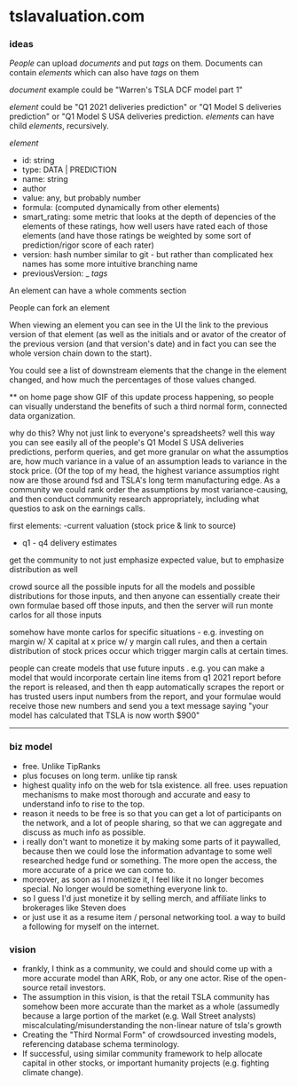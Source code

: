 # tslavaluation.com

### ideas

_People_ can upload _documents_ and put _tags_ on them. Documents can contain _elements_ which can also have _tags_ on them

_document_ example could be "Warren's TSLA DCF model part 1"

_element_ could be "Q1 2021 deliveries prediction" or "Q1 Model S deliveries prediction" or "Q1 Model S USA deliveries prediction. _elements_ can have child _elements_, recursively.

_element_
 - id: string
 - type: DATA | PREDICTION
 - name: string
 - author
 - value: any, but probably number
 - formula: (computed dynamically from other elements)
 - smart_rating: some metric that looks at the depth of depencies of the elements of these ratings, how well users have rated each of those elements (and have those ratings be weighted by some sort of prediction/rigor score of each rater)
 - version: hash number similar to git - but rather than complicated hex names has some more intuitive branching name
 - previousVersion:
 _ _tags_

An element can have a whole comments section

People can fork an element

When viewing an element you can see in the UI the link to the previous version of that element (as well as the initials and or avator of the creator of the previous version (and that version's date) and in fact you can see the whole version chain down to the start).

You could see a list of downstream elements that the change in the element changed, and how much the percentages of those values changed.

** on home page show GIF of this update process happening, so people can visually understand the benefits of such a third normal form, connected data organization.

why do this? Why not just link to everyone's spreadsheets? well this way you can see easily all of the people's Q1 Model S USA deliveries predictions, perform queries, and get more granular on what the assumptios are, how much variance in a value of an assumption leads to variance in the stock price. (Of the top of my head, the highest variance assumptios right now are those around fsd and TSLA's long term manufacturing edge. As a community we could rank order the assumptions by most variance-causing, and then conduct community research appropriately, including what questios to ask on the earnings calls.

first elements:
-current valuation (stock price & link to source)
- q1 - q4 delivery estimates

get the community to not just emphasize expected value, but to emphasize distribution as well


crowd source all the possible inputs for all the models and possible distributions for those inputs, and then anyone can essentially create their own formulae based off those inputs, and then the server will run monte carlos for all those inputs


somehow have monte carlos for specific situations - e.g. investing on margin w/ X capital at x price w/ y margin call rules, and then a certain distribution of stock prices occur which trigger margin calls at certain times.

people can create models that use future inputs . e.g. you can make a model that would incorporate certain line items from q1 2021 report before the report is released, and then th eapp automatically scrapes the report or has trusted users input numbers from the report, and your formulae would receive those new numbers and send you a text message saying "your model has calculated that TSLA is now worth $900"

----
### biz model
- free. Unlike TipRanks
- plus focuses on long term. unlike tip ransk
- highest quality info on the web for tsla existence. all free. uses repuation mechanisms to make most thorough and accurate and easy to understand info to rise to the top.
- reason it needs to be free is so that you can get a lot of participants on the network, and a lot of people sharing, so that we can aggregate and discuss as much info as possible.
- i really don't want to monetize it by making some parts of it paywalled, because then we could lose the information advantage to some well researched hedge fund or something. The more open the access, the more accurate of a price we can come to.
- moreover, as soon as I monetize it, I feel like it no longer becomes special. No longer would be something everyone link to.
- so I guess I'd just monetize it by selling merch, and affiliate links to brokerages like Steven does
- or just use it as a resume item / personal networking tool. a way to build a following for myself on the internet.


### vision
- frankly, I think as a community, we could and should come up with a more accurate model than ARK, Rob, or any one actor. Rise of the open-source retail investors.
- The assumption in this vision, is that the retail TSLA community has somehow been more accurate than the market as a whole (assumedly because a large portion of the market (e.g. Wall Street analysts) miscalculating/misunderstanding the non-linear nature of tsla's growth
- Creating the "Third Normal Form" of crowdsourced investing models, referencing database schema terminology.
- If successful, using similar community framework to help allocate capital in other stocks, or important humanity projects (e.g. fighting climate change).
